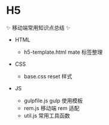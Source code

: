# H5 

:sparkles: 移动端常用知识点总结 :sparkles:

+ HTML
  - h5-template.html mate 标签整理

+ CSS
  - base.css reset 样式

+ JS
  - gulpfile.js gulp 使用模板
  - rem.js 移动端 rem 适配
  - util.js 常用工具函数
